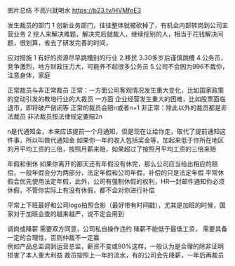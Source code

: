 图片总结
不高兴就喝水
https://b23.tv/HVMfoE3

发生裁员的部门
1 创新业务部门，往往整体就被砍掉了，有机会内部转岗到公司主营业务
2 挖人来解决难题，解决完后就裁人，继续挖别的人，相当于花钱解决问题，很划算，省去了研发完善的时间，

应对措施
1 有好的资源尽早跳槽别的行业
2.移民
3.30多岁后谨慎跳槽
4.公务员，竞争激烈，地方财政压力大，可能养不起很多公务员
5.公司不会因为996不裁你，注意身体，家庭   


正常裁员与非正常裁员
正常：一方面公司客观情况发生重大变化，比如国家政策的变动引发的教培行业的大裁员
一方面 企业经营发生重大的困难，比如股票面临退市，即将破产倒闭等
正常的裁员会赔n或者n+1
非正常：除此以外的裁员都是非法裁员
非法裁员按法律规定要赔2n

n是代通知金，本来应该提前一个月通知，但是现在让给你走，取代了提前通知这件事，所以叫做代通知金
如果你一年的收入包括奖金等，加起来低于你所在地区的月平均工资的三倍，按照月薪来赔，如果超过了按照月平均工资的三倍来赔

年假和倒休
如果你离开的那天还有年假没有休完，那么公司应当给出相应的赔偿，一般年假会分为两部分，法定年假和公司年假，补偿的只是法定年假
平常休假会优先使用法定年假，此外，公司有强制休假的权利，HR一封邮件通知你必须休假，不管你实际上有没有休假，都不会对你进行补偿

平常上下班最好和公司logo拍照合影（最好带有时间戳），尤其是加班的时候，国家对于加班会查的越来越严，说不定会用到


调岗或降薪
需要双方同意，公司私自操作违约
降薪不能低于最低工资，
需要具备一定的合理性，否则仲裁不一定赢    
    例如产品总监调到运营总监，薪资不变或90%这样，一般认为是合理的除非证明损害了本人重大利益
裁员按照上一年的流水，有的公司会先降薪，一年后再裁员
